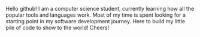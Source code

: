 Hello github! I am a computer science student, currently learning how all the popular tools and languages work.
Most of my time is spent looking for a starting point in my software development journey. Here to build my little pile of code to show to the world! Cheers!

<!---
gfiddle/gfiddle is a ✨ special ✨ repository because its `README.md` (this file) appears on your GitHub profile.
You can click the Preview link to take a look at your changes.
--->
